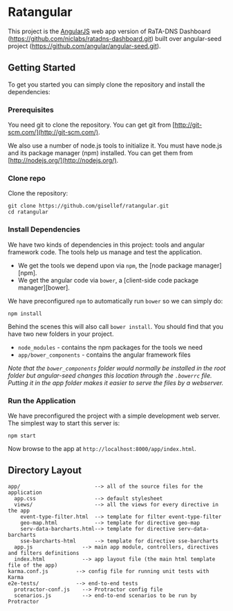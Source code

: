 # Ratangular

This project is the [AngularJS](http://angularjs.org/) web app version of RaTA-DNS Dashboard (https://github.com/niclabs/ratadns-dashboard.git) built over angular-seed project (https://github.com/angular/angular-seed.git).



## Getting Started

To get you started you can simply clone the  repository and install the dependencies:

### Prerequisites

You need git to clone the repository. You can get git from
[http://git-scm.com/](http://git-scm.com/).

We also use a number of node.js tools to initialize it. You must have node.js and
its package manager (npm) installed.  You can get them from [http://nodejs.org/](http://nodejs.org/).

### Clone repo

Clone the  repository:

```
git clone https://github.com/gisellef/ratangular.git
cd ratangular
```

### Install Dependencies

We have two kinds of dependencies in this project: tools and angular framework code.  The tools help
us manage and test the application.

* We get the tools we depend upon via `npm`, the [node package manager][npm].
* We get the angular code via `bower`, a [client-side code package manager][bower].

We have preconfigured `npm` to automatically run `bower` so we can simply do:

```
npm install
```

Behind the scenes this will also call `bower install`.  You should find that you have two new
folders in your project.

* `node_modules` - contains the npm packages for the tools we need
* `app/bower_components` - contains the angular framework files

*Note that the `bower_components` folder would normally be installed in the root folder but
angular-seed changes this location through the `.bowerrc` file.  Putting it in the app folder makes
it easier to serve the files by a webserver.*

### Run the Application

We have preconfigured the project with a simple development web server.  The simplest way to start
this server is:

```
npm start
```

Now browse to the app at `http://localhost:8000/app/index.html`.



## Directory Layout

```
app/                        --> all of the source files for the application
  app.css                   --> default stylesheet
  views/                    --> all the views for every directive in the app
    event-type-filter.html  --> template for filter event-type-filter
    geo-map.html            --> template for directive geo-map
    serv-data-barcharts.html--> template for directive serv-data-barcharts
    sse-barcharts-html      --> template for directive sse-barcharts
  app.js                --> main app module, controllers, directives and filters definitions
  index.html            --> app layout file (the main html template file of the app)
karma.conf.js         --> config file for running unit tests with Karma
e2e-tests/            --> end-to-end tests
  protractor-conf.js    --> Protractor config file
  scenarios.js          --> end-to-end scenarios to be run by Protractor
```


